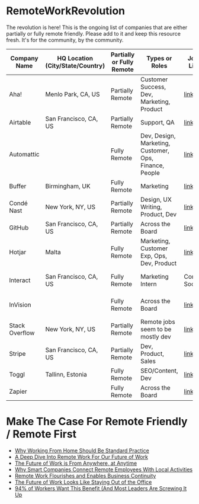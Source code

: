 # RemoteWorkRevolution

The revolution is here! This is the ongoing list of companies that are either partially or fully remote friendly. Please add to it and keep this resource fresh. It's for the community, by the community. 

Company Name 	| HQ Location (City/State/Country) 	| Partially or Fully Remote | Types or Roles                                         | Jobs Link                                                        | Hiring Constraints									|  Last Updated 
------- 			| ------- 													|	 ------- 									| -------                 	                             | -------                                                          | ------															| -------
Aha! 					| Menlo Park, CA, US 								| Partially Remote					| Customer Success, Dev, Marketing, Product              | [link](https://www.aha.io/company/careers/current-openings)			|																			| Mar 9, 2020 
Airtable 			| San Francisco, CA, US 						| Partially Remote					| Support, QA		                                         | [link](https://airtable.com/careers#open-positions)							| Looks US-based											| Mar 9, 2020 
Automattic 		|  																	| Fully Remote							| Dev, Design, Marketing, Customer, Ops, Finance, People | [link](https://automattic.com/work-with-us/)											|																			| Mar 9, 2020 
Buffer 				| Birmingham, UK 										| Fully Remote							| Marketing                                              | [link](https://journey.buffer.com/)															|																			| Mar 9, 2020 
Condé Nast 				| New York, NY, US 						| Partially Remote					| Design, UX Writing, Product, Dev                                       |[link](https://www.condenast.com/careers)													|US											| Mar 9, 2020 
GitHub 				| San Francisco, CA, US 						| Partially Remote					| Across the Board                                       |[link](https://github.com/about/careers)													|Hiring globally											| Mar 9, 2020 
Hotjar 				| Malta 														| Fully Remote 							| Marketing, Customer Exp, Ops, Dev, Product             |[link](https://careers.hotjar.com/)																|Currently looking to fill EMEA hours	| Mar 9, 2020 
Interact			| San Francisco, CA, US 						| Fully Remote							| Marketing Intern                                       |Coming Soon!																											|US-based or contract global 					| Mar 9, 2020
InVision 			|  																	| Fully Remote							| Across the Board                                       |[link](https://boards.greenhouse.io/invision)											|US and maybe Canada									| Mar 9, 2020 
Stack Overflow | New York, NY, US 								| Partially Remote					| Remote jobs seem to be mostly dev                      |[link](https://stackoverflow.com/company/work-here)								|Seems US only?												| Mar 9, 2020
Stripe 				| San Francisco, CA, US 						| Partially Remote					| Dev, Product, Sales                                    |[link](https://stripe.com/jobs/search?l=remote)										| 																		| Mar 9, 2020 
Toggl         | Tallinn, Estonia                  | Fully Remote              | SEO/Content, Dev                                       |[link](https://toggl.com/plan/jobs/)|Anywhere| Mar 9, 2020 
Zapier        |                                   | Fully Remote              | Across the Board                                       |[link](https://zapier.com/jobs/)|Anywhere| Mar 9, 2020 

# Make The Case For Remote Friendly / Remote First

- [Why Working From Home Should Be Standard Practice](https://ideas.ted.com/why-working-from-home-should-be-standard-practice/)
- [A Deep Dive Into Remote Work For Our Future of Work](https://www.forbes.com/sites/cognitiveworld/2020/03/09/a-deep-dive-into-remote-work-for-our-future-of-work/#73066b511843)
- [The Future of Work is From Anywhere, at Anytime](https://www.entrepreneur.com/article/346848)
- [Why Smart Companies Connect Remote Employees With Local Activities](https://www.forbes.com/sites/ryanrobinson/2020/02/18/smart-companies-connect-remote-employees/#2ab69b812c6c)
- [Remote Work Flourishes and Enables Business Continuity](https://www.infoq.com/news/2020/03/remote-work/)
- [The Future of Work Looks Like Staying Out of the Office](https://arstechnica.com/tech-policy/2020/02/employers-should-expand-not-cut-telework-into-the-future/)
- [94% of Workers Want This Benefit (And Most Leaders Are Screwing It Up](https://www.forbes.com/sites/jasonwingard/2020/03/06/94-of-workers-want-this-benefit-and-most-leaders-are-screwing-it-up/#5c48c914451f)








